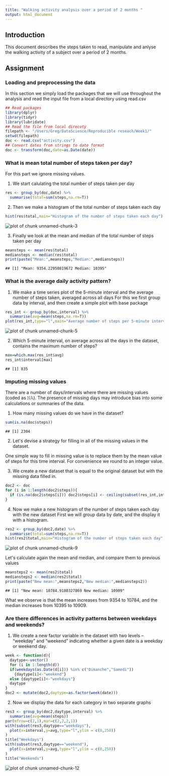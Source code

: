 ```yaml
---
title: "Walking activity analysis over a period of 2 months "
output: html_document
---
```



## Introduction
This document describes the steps taken to read, manipulate and anlyse the walking activity of a subject over a period of 2 months.


## Assignment
### Loading and preprocessing the data
In this section we simply load the packages that we will use throughout the analysis and read the input file from a local directory using read.csv


```r
## Read packages
library(dplyr)
library(tidyr)
library(lubridate)
## Read the file from local direcoty
filepath <- "/Users/Greg/DataScience/Reproducible reseach/Week1/"
setwd(filepath)
doc <- read.csv("activity.csv")
## Convert dates from strings to date format
doc <- transform(doc,date=as.Date(date))
```

### What is mean total number of steps taken per day?
For this part we ignore missing values.

1. We start calulating the total number of steps taken per day

```r
res <- group_by(doc,date) %>%
  summarise(total=sum(steps,na.rm=T))
```

2. Then we make a histogram of the total number of steps taken each day


```r
hist(res$total,main="Histogram of the number of steps taken each day")
```

![plot of chunk unnamed-chunk-3](figure/unnamed-chunk-3-1.png)

3. Finally we look at the mean and median of the total number of steps taken per day

```r
meansteps <- mean(res$total)
mediansteps <- median(res$total)
print(paste("Mean:",meansteps,"Median:",mediansteps))
```

```
## [1] "Mean: 9354.22950819672 Median: 10395"
```


### What is the average daily activity pattern?
1. We make a time series plot of the 5-minute interval and the average number of steps taken, averaged across all days
For this we first group data by interval, and then create a simple plot with base package

```r
res_int <- group_by(doc,interval) %>%
  summarise(avg=mean(steps,na.rm=T))
plot(res_int,type="l",main="Average number of steps per 5-minute interval")
```

![plot of chunk unnamed-chunk-5](figure/unnamed-chunk-5-1.png)

2. Which 5-minute interval, on average across all the days in the dataset, contains the maximum number of steps?

```r
max=which.max(res_int$avg)
res_int$interval[max]
```

```
## [1] 835
```


### Imputing missing values
There are a number of days/intervals where there are missing values (coded as 𝙽𝙰). The presence of missing days may introduce bias into some calculations or summaries of the data.
1. How many missing values do we have in the dataset? 

```r
sum(is.na(doc$steps))
```

```
## [1] 2304
```
2. Let's devise a strategy for filling in all of the missing values in the dataset. 

One simple way to fill in missing value is to replace them by the mean value of steps for this time interval. For convenience we round to an integer value. 

3. We create a new dataset that is equal to the original dataset but with the missing data filled in.

```r
doc2 <- doc
for (i in 1:length(doc2$steps)){
  if (is.na(doc2$steps[i])) doc2$steps[i] <- ceiling(subset(res_int,interval==doc2$interval[i])$avg)
}
```
4. Now we make a new histogram of the number of steps taken each day with the new dataset
First we will group data by date, and the display it with a histogram.

```r
res2 <- group_by(doc2,date) %>%
  summarise(total=sum(steps,na.rm=T))
hist(res2$total,main="Histogram of the number of steps taken each day")
```

![plot of chunk unnamed-chunk-9](figure/unnamed-chunk-9-1.png)

Let's calculate again the mean and median, and compare them to previous values

```r
meansteps2 <- mean(res2$total)
mediansteps2 <- median(res2$total)
print(paste("New mean:",meansteps2,"New median:",mediansteps2))
```

```
## [1] "New mean: 10784.9180327869 New median: 10909"
```
What we observe is that the mean increases from 9354 to 10784, and the median increases from 10395 to 10909.


### Are there differences in activity patterns between weekdays and weekends?
1. We create a new factor variable in the dataset with two levels – “weekday” and “weekend” indicating whether a given date is a weekday or weekend day.

```r
week <- function(d){
  daytype<-vector()
  for (i in 1:length(d))
  if(weekdays(as.Date(d[i])) %in% c("Dimanche","Samedi")) 
    {daytype[i]<-"weekend"} 
  else {daytype[i]<-"weekdays"}
  daytype
}
doc2 <- mutate(doc2,daytype=as.factor(week(date)))
```

2. Now we display the data for each category in two separate graphs

```r
res3 <- group_by(doc2,daytype,interval) %>%
  summarise(avg=mean(steps))
par(mfrow=c(2,1),mar=c(2,2,2,1))
with(subset(res3,daytype=="weekdays"),
  plot(x=interval,y=avg,type="l",ylim = c(0,250))
)
title("Weekdays")
with(subset(res3,daytype=="weekend"),
  plot(x=interval,y=avg,type="l",ylim = c(0,250))
)
title("Weekends")
```

![plot of chunk unnamed-chunk-12](figure/unnamed-chunk-12-1.png)
